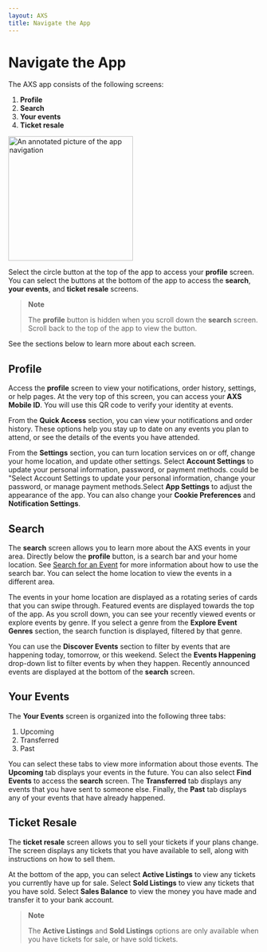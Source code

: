 ```yaml
---
layout: AXS
title: Navigate the App
---
```

# Navigate the App

The AXS app consists of the following screens:
1. **Profile**
2. **Search**
3. **Your events**
4. **Ticket resale**

<img src="{{ site.baseurl }}/AXS/pictures/navigate_app/navigate_app_main_annotated.jpg"
  alt="An annotated picture of the app navigation"  width="250"/>

Select the circle button at the top of the app to access your **profile** screen. You can select the buttons at the bottom of the app to access the **search**, **your events**, and **ticket resale** screens.

>**Note**
>
>The **profile** button is hidden when you scroll down the **search** screen. Scroll back to the top of the app to view the button.

See the sections below to learn more about each screen.

## Profile

Access the **profile** screen to view your notifications, order history, settings, or help pages. At the very top of this screen, you can access your **AXS Mobile ID**. You will use this QR code to verify your identity at events.

From the **Quick Access** section, you can view your notifications and order history. These options help you stay up to date on any events you plan to attend, or see the details of the events you have attended.

From the **Settings** section, you can turn location services on or off, change your home location, and update other settings. Select **Account Settings** to update your personal information, password, or payment methods. could be "Select Account Settings to update your personal information, change your password, or manage payment methods.Select **App Settings** to adjust the appearance of the app. You can also change your **Cookie Preferences** and **Notification Settings**.

## Search

The **search** screen allows you to learn more about the AXS events in your area. Directly below the **profile** button, is a search bar and your home location. See <a href="{{ site.baseurl }}/AXS/search_for_event">Search for an Event</a> for more information about how to use the search bar. You can select the home location to view the events in a different area.

The events in your home location are displayed as a rotating series of cards that you can swipe through. Featured events are displayed towards the top of the app. As you scroll down, you can see your recently viewed events or explore events by genre. If you select a genre from the **Explore Event Genres** section, the search function is displayed, filtered by that genre.

You can use the **Discover Events** section to filter by events that are happening today, tomorrow, or this weekend. Select the **Events Happening** drop-down list to filter events by when they happen. Recently announced events are displayed at the bottom of the **search** screen.  

## Your Events

The **Your Events** screen is organized into the following three tabs:

1. Upcoming
2. Transferred
3. Past

You can select these tabs to view more information about those events. The **Upcoming** tab displays your events in the future. You can also select **Find Events** to access the **search** screen. The **Transferred** tab displays any events that you have sent to someone else. Finally, the **Past** tab displays any of your events that have already happened.

## Ticket Resale

The **ticket resale** screen allows you to sell your tickets if your plans change. The screen displays any tickets that you have available to sell, along with instructions on how to sell them.

At the bottom of the app, you can select **Active Listings** to view any tickets you currently have up for sale. Select **Sold Listings** to view any tickets that you have sold. Select **Sales Balance** to view the money you have made and transfer it to your bank account.

>**Note**
>
>The **Active Listings** and **Sold Listings** options are only available when you have tickets for sale, or have sold tickets.